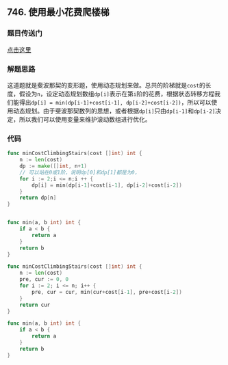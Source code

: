 ## 746. 使用最小花费爬楼梯

### 题目传送门

[点击这里](https://leetcode.cn/problems/min-cost-climbing-stairs/)

### 解题思路

这道题就是斐波那契的变形题，使用动态规划来做。总共的阶梯就是`cost`的长度，假设为`n`，设定动态规划数组`dp[i]`表示在第`i`阶的花费，根据状态转移方程我们能得出`dp[i] = min(dp[i-1]+cost[i-1], dp[i-2]+cost[i-2])`，所以可以使用动态规划。由于斐波那契数列的思想，或者根据`dp[i]`只由`dp[i-1]`和`dp[i-2]`决定，所以我们可以使用变量来维护滚动数组进行优化。

### 代码

```go
func minCostClimbingStairs(cost []int) int {
    n := len(cost)
    dp := make([]int, n+1)
    // 可以站在0或1阶，说明dp[0]和dp[1]都是为0，
    for i := 2;i <= n;i ++ {
        dp[i] = min(dp[i-1]+cost[i-1], dp[i-2]+cost[i-2])
    }
    return dp[n]
}


func min(a, b int) int {
    if a < b {
        return a
    }
    return b
}
```

```go
func minCostClimbingStairs(cost []int) int {
    n := len(cost)
    pre, cur := 0, 0
    for i := 2; i <= n; i++ {
        pre, cur = cur, min(cur+cost[i-1], pre+cost[i-2])
    }
    return cur
}

func min(a, b int) int {
    if a < b {
        return a
    }
    return b
}

```